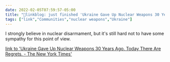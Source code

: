 ```yaml
---
date: 2022-02-05T07:59:57-05:00
title: "🔗linkblog: just finished 'Ukraine Gave Up Nuclear Weapons 30 Years Ago. Today There Are Regrets. - The New York Times'"
tags: ["link","Communities","nuclear weapons","Ukraine"]
---
```

I strongly believe in nuclear disarmament, but it's still hard not to have some sympathy for this point of view.
 
[link to 'Ukraine Gave Up Nuclear Weapons 30 Years Ago. Today There Are Regrets. - The New York Times'](https://www.nytimes.com/2022/02/05/science/ukraine-nuclear-weapons.html)
